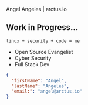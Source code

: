 Angel Angeles | arctus.io

## Work in Progress...

```
linux + security + code = me
```


* Open Source Evangelist
* Cyber Security
* Full Stack Dev

```json
{
  "firstName": "Angel",
  "lastName": "Angeles",
  "email:": "angel@arctus.io"
}
```
